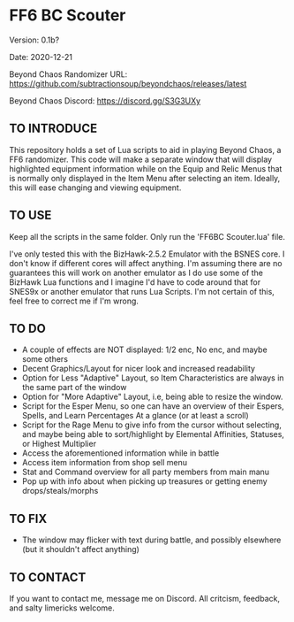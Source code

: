 # FF6 BC Scouter

Version:    0.1b?

Date:       2020-12-21

Beyond Chaos Randomizer URL:    https://github.com/subtractionsoup/beyondchaos/releases/latest

Beyond Chaos Discord:           https://discord.gg/S3G3UXy

TO INTRODUCE
-------------
This repository holds a set of Lua scripts to aid in playing Beyond Chaos, a FF6 randomizer. This code will make a separate
window that will display highlighted equipment information while on the Equip and Relic Menus that is normally only displayed
in the Item Menu after selecting an item. Ideally, this will ease changing and viewing equipment.

TO USE
-----------------------------------------
Keep all the scripts in the same folder. Only run the 'FF6BC Scouter.lua' file.

I've only tested this with the BizHawk-2.5.2 Emulator with the BSNES core. I don't know if different cores will affect
anything. I'm assuming there are no guarantees this will work on another emulator as I do use some of the BizHawk Lua functions
and I imagine I'd have to code around that for SNES9x or another emulator that runs Lua Scripts. I'm not certain of this, feel
free to correct me if I'm wrong.

TO DO
-------------------------------------------
- A couple of effects are NOT displayed: 1/2 enc, No enc, and maybe some others
- Decent Graphics/Layout for nicer look and increased readability
- Option for Less "Adaptive" Layout, so Item Characteristics are always in the same part of the window
- Option for "More Adaptive" Layout, i.e, being able to resize the window.
- Script for the Esper Menu, so one can have an overview of their Espers, Spells, and Learn Percentages At a glance (or at
    least a scroll)
- Script for the Rage Menu to give info from the cursor without selecting, and maybe being able to sort/highlight by Elemental
    Affinities, Statuses, or Highest Multiplier
- Access the aforementioned information while in battle
- Access item information from shop sell menu
- Stat and Command overview for all party members from main manu
- Pop up with info about when picking up treasures or getting enemy drops/steals/morphs

TO FIX
------------------------------------------
- The window may flicker with text during battle, and possibly elsewhere (but it shouldn't affect anything)

TO CONTACT
------------------------------------------
If you want to contact me, message me on Discord. All critcism, feedback, and salty limericks welcome.
